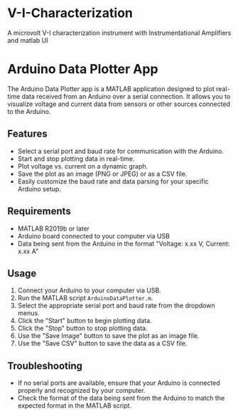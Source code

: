 # V-I-Characterization
A microvolt V-I characterization instrument with Instrumentational Amplifiers and matlab UI
# Arduino Data Plotter App

The Arduino Data Plotter app is a MATLAB application designed to plot real-time data received from an Arduino over a serial connection. It allows you to visualize voltage and current data from sensors or other sources connected to the Arduino.

## Features

- Select a serial port and baud rate for communication with the Arduino.
- Start and stop plotting data in real-time.
- Plot voltage vs. current on a dynamic graph.
- Save the plot as an image (PNG or JPEG) or as a CSV file.
- Easily customize the baud rate and data parsing for your specific Arduino setup.

## Requirements

- MATLAB R2019b or later
- Arduino board connected to your computer via USB
- Data being sent from the Arduino in the format "Voltage: x.xx V, Current: x.xx A"

## Usage

1. Connect your Arduino to your computer via USB.
2. Run the MATLAB script `ArduinoDataPlotter.m`.
3. Select the appropriate serial port and baud rate from the dropdown menus.
4. Click the "Start" button to begin plotting data.
5. Click the "Stop" button to stop plotting data.
6. Use the "Save Image" button to save the plot as an image file.
7. Use the "Save CSV" button to save the data as a CSV file.

## Troubleshooting

- If no serial ports are available, ensure that your Arduino is connected properly and recognized by your computer.
- Check the format of the data being sent from the Arduino to match the expected format in the MATLAB script.

